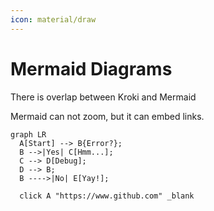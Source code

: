 ```yaml
---
icon: material/draw
---
```


# Mermaid Diagrams

There is overlap between Kroki and Mermaid

Mermaid can not zoom, but it can embed links.

``` mermaid
graph LR
  A[Start] --> B{Error?};
  B -->|Yes| C[Hmm...];
  C --> D[Debug];
  D --> B;
  B ---->|No| E[Yay!];

  click A "https://www.github.com" _blank

```

